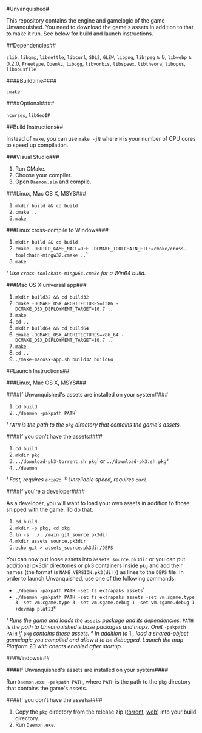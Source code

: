 #Unvanquished#

This repository contains the engine and gamelogic of the game Unvanquished. You need to download the game's assets in addition to that to make it run. See below for build and launch instructions.

##Dependencies##

`zlib`, `libgmp`, `libnettle`, `libcurl`, `SDL2`, `GLEW`, `libpng`, `libjpeg` ≥ 8, `libwebp` ≥ 0.2.0, `Freetype`, `OpenAL`, `libogg`, `libvorbis`, `libspeex`, `libtheora`, `libopus`, `libopusfile`

####Buildtime####

`cmake`

####Optional####

`ncurses`, `libGeoIP`

##Build Instructions##

Instead of `make`, you can use `make -jN` where `N` is your number of CPU cores to speed up compilation.

###Visual Studio###

  1. Run CMake.
  2. Choose your compiler.
  3. Open `Daemon.sln` and compile.

###Linux, Mac OS X, MSYS###

  1. `mkdir build && cd build`
  2. `cmake ..`
  3. `make`

###Linux cross-compile to Windows###

  1. `mkdir build && cd build`
  2. `cmake -DBUILD_GAME_NACL=OFF -DCMAKE_TOOLCHAIN_FILE=cmake/cross-toolchain-mingw32.cmake ..`¹
  3. `make`

¹ *Use `cross-toolchain-mingw64.cmake` for a Win64 build.*

###Mac OS X universal app###

  1. `mkdir build32 && cd build32`
  2. `cmake -DCMAKE_OSX_ARCHITECTURES=i386 -DCMAKE_OSX_DEPLOYMENT_TARGET=10.7 ..`
  3. `make`
  4. `cd ..`
  5. `mkdir build64 && cd build64`
  6. `cmake -DCMAKE_OSX_ARCHITECTURES=x86_64 -DCMAKE_OSX_DEPLOYMENT_TARGET=10.7 ..`
  7. `make`
  8. `cd ..`
  9. `./make-macosx-app.sh build32 build64`

##Launch Instructions##

###Linux, Mac OS X, MSYS###

####If Unvanquished's assets are installed on your system####

  1. `cd build`
  2. `./daemon -pakpath PATH`¹

¹ *`PATH` is the path to the `pkg` directory that contains the game's assets.*

####If you don't have the assets####

  1. `cd build`
  2. `mkdir pkg`
  3. `../download-pk3-torrent.sh pkg`¹ or `../download-pk3.sh pkg`²
  4. `./daemon`

¹ *Fast, requires `aria2c`.*
² *Unreliable speed, requires `curl`.*

####If you're a developer####

As a developer, you will want to load your own assets in addition to those shipped with the game. To do that:

  1. `cd build`
  2. `mkdir -p pkg; cd pkg`
  3. `ln -s ../../main git_source.pk3dir`
  4. `mkdir assets_source.pk3dir`
  5. `echo git > assets_source.pk3dir/DEPS`

You can now put loose assets into `assets_source.pk3dir` or you can put additional pk3dir directories or pk3 containers inside `pkg` and add their names (the format is `NAME_VERSION.pk3(dir)`) as lines to the `DEPS` file. In order to launch Unvanquished, use one of the following commands:

  - `./daemon -pakpath PATH -set fs_extrapaks assets`¹
  - `./daemon -pakpath PATH -set fs_extrapaks assets -set vm.sgame.type 3 -set vm.cgame.type 3 -set vm.sgame.debug 1 -set vm.cgame.debug 1 +devmap plat23`²

¹ *Runs the game and loads the* `assets` *package and its dependencies.* `PATH` *is the path to Unvanquished's base packages and maps. Omit* `-pakpath PATH` *if* `pkg` *contains these assets.*
² *In addition to* 1.*, load a shared-object gamelogic you compiled and allow it to be debugged. Launch the map Platform 23 with cheats enabled after startup.*

###Windows###

####If Unvanquished's assets are installed on your system####

Run `Daemon.exe -pakpath PATH`, where `PATH` is the path to the `pkg` directory that contains the game's assets.

####If you don't have the assets####

  1. Copy the `pkg` directory from the release zip ([torrent](https://cdn.unvanquished.net/latest.php), [web](http://sourceforge.net/projects/unvanquished/files/Universal_Zip/)) into your build directory.
  2. Run `Daemon.exe`.
